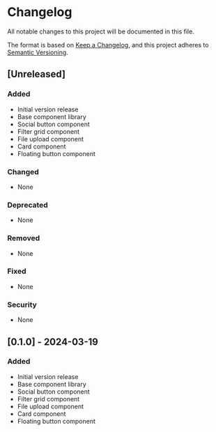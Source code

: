 # Changelog

All notable changes to this project will be documented in this file.

The format is based on [Keep a Changelog](https://keepachangelog.com/en/1.0.0/),
and this project adheres to [Semantic Versioning](https://semver.org/spec/v2.0.0.html).

## [Unreleased]

### Added
- Initial version release
- Base component library
- Social button component
- Filter grid component
- File upload component
- Card component
- Floating button component

### Changed
- None

### Deprecated
- None

### Removed
- None

### Fixed
- None

### Security
- None

## [0.1.0] - 2024-03-19

### Added
- Initial version release
- Base component library
- Social button component
- Filter grid component
- File upload component
- Card component
- Floating button component 